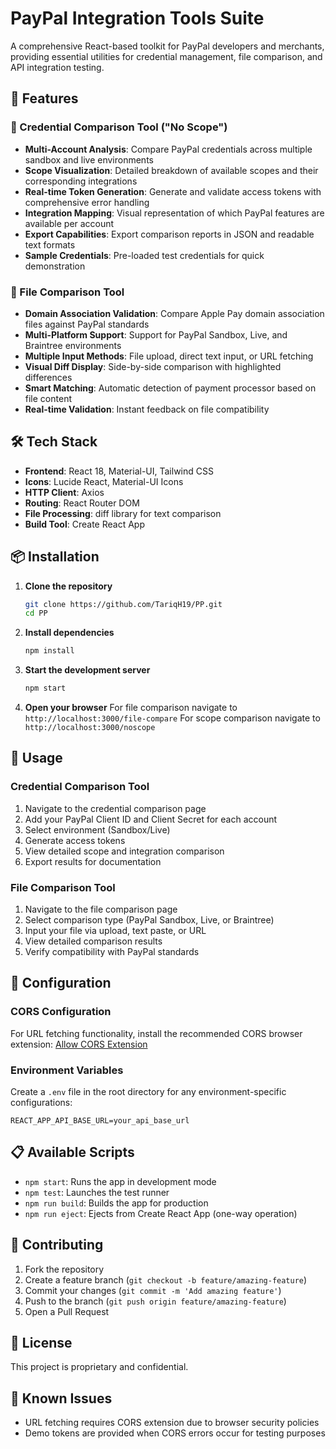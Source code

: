 # PayPal Integration Tools Suite

A comprehensive React-based toolkit for PayPal developers and merchants, providing essential utilities for credential management, file comparison, and API integration testing.

## 🚀 Features

### 🔐 Credential Comparison Tool ("No Scope")

- **Multi-Account Analysis**: Compare PayPal credentials across multiple sandbox and live environments
- **Scope Visualization**: Detailed breakdown of available scopes and their corresponding integrations
- **Real-time Token Generation**: Generate and validate access tokens with comprehensive error handling
- **Integration Mapping**: Visual representation of which PayPal features are available per account
- **Export Capabilities**: Export comparison reports in JSON and readable text formats
- **Sample Credentials**: Pre-loaded test credentials for quick demonstration

### 📄 File Comparison Tool

- **Domain Association Validation**: Compare Apple Pay domain association files against PayPal standards
- **Multi-Platform Support**: Support for PayPal Sandbox, Live, and Braintree environments
- **Multiple Input Methods**: File upload, direct text input, or URL fetching
- **Visual Diff Display**: Side-by-side comparison with highlighted differences
- **Smart Matching**: Automatic detection of payment processor based on file content
- **Real-time Validation**: Instant feedback on file compatibility

## 🛠️ Tech Stack

- **Frontend**: React 18, Material-UI, Tailwind CSS
- **Icons**: Lucide React, Material-UI Icons
- **HTTP Client**: Axios
- **Routing**: React Router DOM
- **File Processing**: diff library for text comparison
- **Build Tool**: Create React App

## 📦 Installation

1. **Clone the repository**

   ```bash
   git clone https://github.com/TariqH19/PP.git
   cd PP
   ```

2. **Install dependencies**

   ```bash
   npm install
   ```

3. **Start the development server**

   ```bash
   npm start
   ```

4. **Open your browser**
   For file comparison navigate to `http://localhost:3000/file-compare`
   For scope comparison navigate to `http://localhost:3000/noscope`

## 🎯 Usage

### Credential Comparison Tool

1. Navigate to the credential comparison page
2. Add your PayPal Client ID and Client Secret for each account
3. Select environment (Sandbox/Live)
4. Generate access tokens
5. View detailed scope and integration comparison
6. Export results for documentation

### File Comparison Tool

1. Navigate to the file comparison page
2. Select comparison type (PayPal Sandbox, Live, or Braintree)
3. Input your file via upload, text paste, or URL
4. View detailed comparison results
5. Verify compatibility with PayPal standards

## 🔧 Configuration

### CORS Configuration

For URL fetching functionality, install the recommended CORS browser extension:
[Allow CORS Extension](https://chromewebstore.google.com/detail/allow-cors-access-control/lhobafahddgcelffkeicbaginigeejlf?hl=en)

### Environment Variables

Create a `.env` file in the root directory for any environment-specific configurations:

```env
REACT_APP_API_BASE_URL=your_api_base_url
```

## 📋 Available Scripts

- `npm start`: Runs the app in development mode
- `npm test`: Launches the test runner
- `npm run build`: Builds the app for production
- `npm run eject`: Ejects from Create React App (one-way operation)

## 🤝 Contributing

1. Fork the repository
2. Create a feature branch (`git checkout -b feature/amazing-feature`)
3. Commit your changes (`git commit -m 'Add amazing feature'`)
4. Push to the branch (`git push origin feature/amazing-feature`)
5. Open a Pull Request

## 📄 License

This project is proprietary and confidential.

## 🐛 Known Issues

- URL fetching requires CORS extension due to browser security policies
- Demo tokens are provided when CORS errors occur for testing purposes
